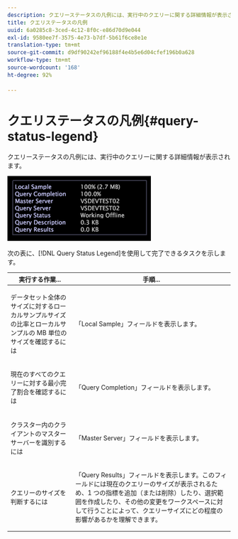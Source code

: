 ```yaml
---
description: クエリーステータスの凡例には、実行中のクエリーに関する詳細情報が表示されます。
title: クエリステータスの凡例
uuid: 6a0285c8-3ced-4c12-8f0c-e86d70d9e044
exl-id: 9580ee7f-3575-4e73-b7df-5b61f6ce8e1e
translation-type: tm+mt
source-git-commit: d9df90242ef96188f4e4b5e6d04cfef196b0a628
workflow-type: tm+mt
source-wordcount: '168'
ht-degree: 92%

---
```


# クエリステータスの凡例{#query-status-legend}

クエリーステータスの凡例には、実行中のクエリーに関する詳細情報が表示されます。

![](assets/vis_StatusLegend.png)

次の表に、[!DNL Query Status Legend]を使用して完了できるタスクを示します。

<table id="table_BD9330D4B3014A84B24EF0E71872F627"> 
 <thead> 
  <tr> 
   <th colname="col1" class="entry"> 実行する作業... </th> 
   <th colname="col2" class="entry"> 手順... </th> 
  </tr> 
 </thead>
 <tbody> 
  <tr> 
   <td colname="col1"> <p>データセット全体のサイズに対するローカルサンプルサイズの比率とローカルサンプルの MB 単位のサイズを確認するには </p> </td> 
   <td colname="col2"> <p>「<span class="wintitle">Local Sample</span>」フィールドを表示します。 </p> </td> 
  </tr> 
  <tr> 
   <td colname="col1"> <p>現在のすべてのクエリーに対する最小完了割合を確認するには </p> </td> 
   <td colname="col2"> <p>「<span class="wintitle">Query Completion</span>」フィールドを表示します。 </p> </td> 
  </tr> 
  <tr> 
   <td colname="col1"> <p>クラスター内のクライアントのマスターサーバーを識別するには </p> </td> 
   <td colname="col2"> <p>「<span class="wintitle">Master Server</span>」フィールドを表示します。 </p> </td> 
  </tr> 
  <tr> 
   <td colname="col1"> <p>クエリーのサイズを判断するには </p> </td> 
   <td colname="col2"> <p>「<span class="wintitle">Query Results</span>」フィールドを表示します。このフィールドには現在のクエリーのサイズが表示されるため、1 つの指標を追加（または削除）したり、選択範囲を作成したり、その他の変更をワークスペースに対して行うことによって、クエリーサイズにどの程度の影響があるかを理解できます。 </p> </td> 
  </tr> 
 </tbody> 
</table>
